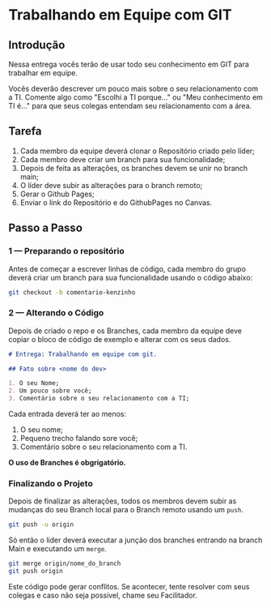 # Trabalhando em Equipe com GIT

## Introdução

Nessa entrega vocês terão de usar todo seu conhecimento em GIT para trabalhar em equipe.

Vocês deverão descrever um pouco mais sobre o seu relacionamento com a TI. Comente algo como "Escolhi a TI porque..." ou "Meu conhecimento em TI é..." para que seus colegas entendam seu relacionamento com a área.

## Tarefa

1. Cada membro da equipe deverá clonar o Repositório criado pelo líder;
2. Cada membro deve criar um branch para sua funcionalidade;
3. Depois de feita as alterações, os branches devem se unir no branch main;
4. O líder deve subir as alterações para o branch remoto;
5. Gerar o Github Pages;
6. Enviar o link do Repositório e do GithubPages no Canvas.

## Passo a Passo

### 1 — Preparando o repositório

Antes de começar a escrever linhas de código, cada membro do grupo deverá criar um branch para sua funcionalidade usando o código abaixo:

```bash
git checkout -b comentario-kenzinho
```

### 2 — Alterando o Código

Depois de criado o repo e os Branches, cada membro da equipe deve copiar o bloco de código de exemplo e alterar com os seus dados.

```Markdown
# Entrega: Trabalhando em equipe com git.

## Fato sobre <nome do dev>

1. O seu Nome;
2. Um pouco sobre você;
3. Comentário sobre o seu relacionamento com a TI;
```
Cada entrada deverá ter ao menos:

1. O seu nome;
2. Pequeno trecho falando sore você;
3. Comentário sobre o seu relacionamento com a TI.

__O uso de Branches é obgrigatório.__

### Finalizando o Projeto

Depois de finalizar as alterações, todos os membros devem subir as mudanças do seu Branch local para o Branch remoto usando um ``push``.

```bash
git push -u origin
```

Só então o líder deverá executar a junção dos branches entrando na branch Main e executando um `merge`.

```bash
git merge origin/nome_do_branch
git push origin
```

Este código pode gerar conflitos. Se acontecer, tente resolver com seus colegas e caso não seja possível, chame seu Facilitador.